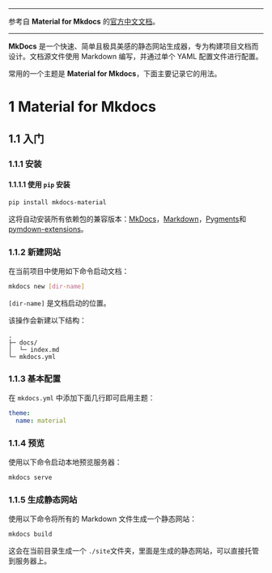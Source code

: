 ‍

---

参考自 **Material for Mkdocs** 的[官方中文文档](https://mkdoc-material.llango.com/)。

---

**MkDocs** 是一个快速、简单且极具美感的静态网站生成器，专为构建项目文档而设计。文档源文件使用 Markdown 编写，并通过单个 YAML 配置文件进行配置。

常用的一个主题是 **Material for Mkdocs**，下面主要记录它的用法。

# 1 Material for Mkdocs

## 1.1 入门

### 1.1.1 安装

#### 1.1.1.1 使用 `pip`​ 安装

```bash
pip install mkdocs-material
```

这将自动安装所有依赖包的兼容版本：[MkDocs](https://www.mkdocs.org/)，[Markdown](https://python-markdown.github.io/)，[Pygments](https://pygments.org/)和[pymdown-extensions](https://facelessuser.github.io/pymdown-extensions/)。

### 1.1.2 新建网站

在当前项目中使用如下命令启动文档：

```bash
mkdocs new [dir-name]
```

​`[dir-name]`​ 是文档启动的位置。

该操作会新建以下结构：

```plaintext
.
├─ docs/
│  └─ index.md
└─ mkdocs.yml
```

### 1.1.3 基本配置

在 `mkdocs.yml`​ 中添加下面几行即可启用主题：

```yaml
theme:
  name: material
```

### 1.1.4 预览

使用以下命令启动本地预览服务器：

```bash
mkdocs serve
```

### 1.1.5 生成静态网站

使用以下命令将所有的 Markdown 文件生成一个静态网站：

```bash
mkdocs build
```

这会在当前目录生成一个 `./site`​ 文件夹，里面是生成的静态网站，可以直接托管到服务器上。

